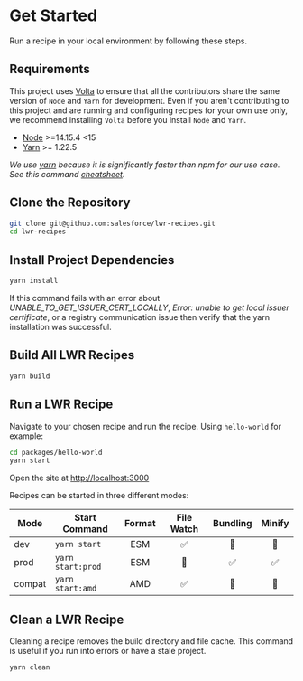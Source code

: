 # Get Started

Run a recipe in your local environment by following these steps.

## Requirements

This project uses [Volta](https://volta.sh/) to ensure that all the contributors share the same version of `Node` and `Yarn` for development. Even if you aren't contributing to this project and are running and configuring recipes for your own use only, we recommend installing `Volta` before you install `Node` and `Yarn`.

-   [Node](https://nodejs.org/) >=14.15.4 <15
-   [Yarn](https://yarnpkg.com/) >= 1.22.5

_We use [yarn](https://yarnpkg.com/) because it is significantly faster than npm for our use case. See this command [cheatsheet](https://yarnpkg.com/lang/en/docs/migrating-from-npm/)._

## Clone the Repository

```bash
git clone git@github.com:salesforce/lwr-recipes.git
cd lwr-recipes
```

## Install Project Dependencies

```bash
yarn install
```

If this command fails with an error about _UNABLE_TO_GET_ISSUER_CERT_LOCALLY_, _Error: unable to get local issuer certificate_, or a registry communication issue then verify that the yarn installation was successful.

## Build All LWR Recipes

```bash
yarn build
```

## Run a LWR Recipe

Navigate to your chosen recipe and run the recipe. Using `hello-world` for example:

```bash
cd packages/hello-world
yarn start
```

Open the site at [http://localhost:3000](http://localhost:3000)

Recipes can be started in three different modes:

| Mode   | Start Command     | Format |     File Watch     |      Bundling      |       Minify       |
| ------ | ----------------- | :----: | :----------------: | :----------------: | :----------------: |
| dev    | `yarn start`      |  ESM   | :white_check_mark: |  :no_entry_sign:   |  :no_entry_sign:   |
| prod   | `yarn start:prod` |  ESM   |  :no_entry_sign:   | :white_check_mark: | :white_check_mark: |
| compat | `yarn start:amd`  |  AMD   | :white_check_mark: |  :no_entry_sign:   |  :no_entry_sign:   |

## Clean a LWR Recipe

Cleaning a recipe removes the build directory and file cache. This command is useful if you run into errors or have a stale project.

```bash
yarn clean
```
